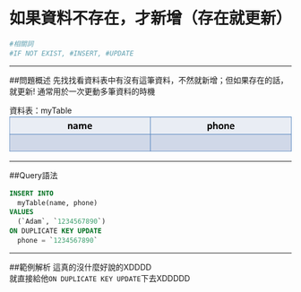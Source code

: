 # 如果資料不存在，才新增（存在就更新）

```bash
#相關詞
#IF NOT EXIST, #INSERT, #UPDATE
```


---


##問題概述
先找找看資料表中有沒有這筆資料，不然就新增；但如果存在的話，就更新!
通常用於一次更動多筆資料的時機

資料表：myTable
![](origin_name_phone.png)

---


  
##Query語法

```sql
INSERT INTO
  myTable(name, phone)
VALUES
  (`Adam`, `1234567890`)
ON DUPLICATE KEY UPDATE
  phone = `1234567890`
```



---

##範例解析
這真的沒什麼好說的XDDDD  
就直接給他`ON DUPLICATE KEY UPDATE`下去XDDDDD
